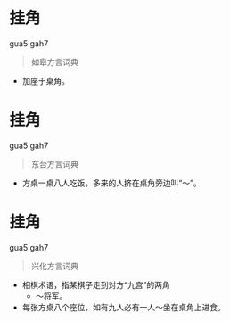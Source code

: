 # 挂角
gua5 gah7
> 如皋方言词典
- 加座于桌角。

# 挂角
gua5 gah7
> 东台方言词典
- 方桌一桌八人吃饭，多来的人挤在桌角旁边叫“～”。

# 挂角
gua5 gah7
> 兴化方言词典
- 相棋术语，指某棋子走到对方“九宫”的两角
  - ～将军。
- 每张方桌八个座位，如有九人必有一人～坐在桌角上进食。
